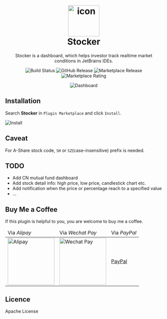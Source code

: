 <h1 align="center">
<img src="https://i.imgur.com/3Xwh4D9.png" width="100" alt="icon"><br>
Stocker
</h1>

<p align="center">
Stocker is a dashboard, which helps investor track realtime market conditions in JetBrains IDEs.
</p>
<p align="center">
<img src="https://dev.azure.com/mvriddle/Stocker/_apis/build/status/WhiteVermouth.intellij-investor-dashboard?branchName=master" alt="Build Status" />
<img src="https://img.shields.io/github/v/release/WhiteVermouth/intellij-investor-dashboard" alt="GitHub Release" />
<img src="https://img.shields.io/jetbrains/plugin/v/com.vermouthx.intellij-investor-dashboard" alt="Marketplace Release" />
<img src="https://img.shields.io/jetbrains/plugin/r/stars/com.vermouthx.intellij-investor-dashboard" alt="Marketplace Rating" />
</p>
<p align="center">
<img src="https://i.imgur.com/hP1TbCD.png" alt="Dashboard"/>
</p>

## Installation

Search **Stocker** in `Plugin Marketplace` and click `Install`.

![Install](https://i.imgur.com/g3AODxd.png)

## Caveat

For A-Share stock code, `SH` or `SZ`(case-insensitive) prefix is needed.

## TODO

- Add CN mutual fund dashboard
- Add stock detail info: high price, low price, candlestick chart etc.
- Add notification when the price or percentage reach to a specified value
- ...

## Buy Me a Coffee

If this plugin is helpful to you, you are welcome to buy me a coffee.

<table>
<thead>
<tr>
<td>Via <em>Alipay</em></td>
<td>Via <em>Wechat Pay</em></td>
<td>Via <em>PayPal</em></td>
</tr>
</thead>
<tbody>
<tr>
<td><img src="https://i.imgur.com/9BBSh5V.jpg" alt="Alipay" width="150" /></td>
<td><img src="https://i.imgur.com/1Ew0PYv.jpg" alt="Wechat Pay" width="150"/></td>
<td><a href="https://paypal.me/vermouthx">PayPal</a></td>
</tr>
</tbody>
</table>

## Licence

Apache License
